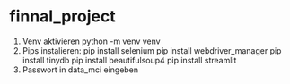 # finnal_project
 1. Venv aktivieren python -m venv venv
 2. Pips instalieren:
pip install selenium
pip install webdriver_manager
pip install tinydb
pip install beautifulsoup4
pip install streamlit
3. Passwort in data_mci eingeben
